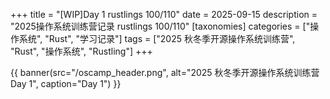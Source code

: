 +++
title = "[WIP]Day 1 rustlings 100/110"
date = 2025-09-15
description = "2025操作系统训练营记录 rustlings 100/110"
[taxonomies]
categories = ["操作系统", "Rust", "学习记录"]
tags = ["2025 秋冬季开源操作系统训练营", "Rust", "操作系统", "Rustling"]
+++

{{ banner(src="/oscamp_header.png", alt="2025 秋冬季开源操作系统训练营 Day 1", caption="Day 1") }}

